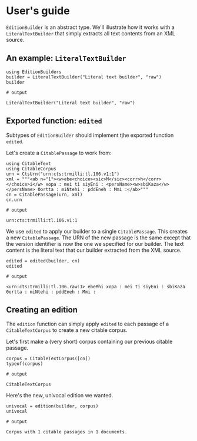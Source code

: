 # User's guide

`EditionBuilder` is an abstract type. We'll illustrate how it works with a `LiteralTextBuilder` that simply extracts all text contents from an XML source.

## An example: `LiteralTextBuilder`


```jldoctest edbuild
using EditionBuilders
builder = LiteralTextBuilder("Literal text builder", "raw")
builder

# output

LiteralTextBuilder("Literal text builder", "raw")
```


## Exported function: `edited`

Subtypes of `EditionBuilder` should implement tjhe exported function `edited`.




Let's create a `CitablePassage` to work from:

```jldoctest edbuild
using CitableText
using CitableCorpus
urn = CtsUrn("urn:cts:trmilli:tl.106.v1:1")
xml = """<ab n="1"><w>ebe<choice><sic>M</sic><corr>h</corr></choice>i</w> xopa : mei ti siyEni : <persName><w>sbiKaza</w></persName> Θortta : miNtehi : pddEneh : Mmi :</ab>"""
cn = CitablePassage(urn, xml)
cn.urn

# output

urn:cts:trmilli:tl.106.v1:1
```

We use `edited` to apply our builder to a single `CitablePassage`. This creates a new `CitablePassage`.  The URN of the new passage is the same except that the version identifier is now the one we specified for our builder.  The text content is the literal text that our builder extracted from the XML source.

```jldoctest edbuild
edited = edited(builder, cn)
edited

# output

<urn:cts:trmilli:tl.106.raw:1> ebeMhi xopa : mei ti siyEni : sbiKaza Θortta : miNtehi : pddEneh : Mmi :
```


## Creating an edition

The `edition` function can simply apply `edited` to each passage of a `CitableTextCorpus` to create a new citable corpus.

Let's first make a (very short) corpus containing our previous citable passage.

```jldoctest edbuild
corpus = CitableTextCorpus([cn])
typeof(corpus)

# output

CitableTextCorpus
```

Here's the new, univocal edition we wanted.

```jldoctest edbuild
univocal = edition(builder, corpus)
univocal

# output

Corpus with 1 citable passages in 1 documents.
```
